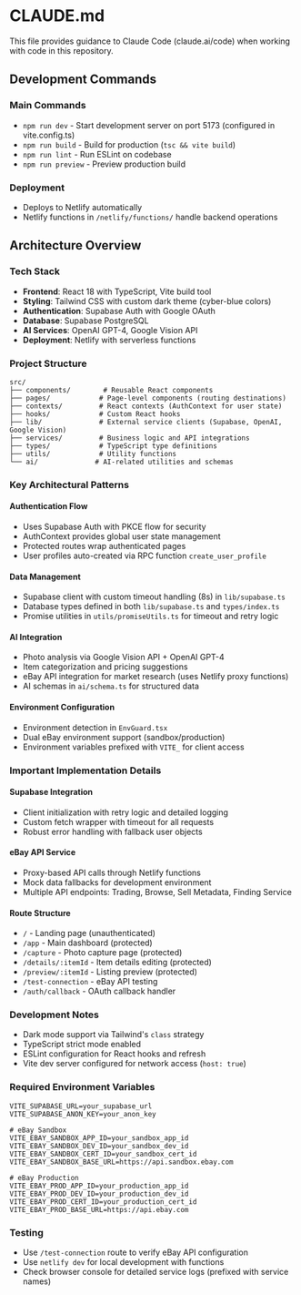 # CLAUDE.md

This file provides guidance to Claude Code (claude.ai/code) when working with code in this repository.

## Development Commands

### Main Commands
- `npm run dev` - Start development server on port 5173 (configured in vite.config.ts)
- `npm run build` - Build for production (`tsc && vite build`)
- `npm run lint` - Run ESLint on codebase
- `npm run preview` - Preview production build

### Deployment
- Deploys to Netlify automatically
- Netlify functions in `/netlify/functions/` handle backend operations

## Architecture Overview

### Tech Stack
- **Frontend**: React 18 with TypeScript, Vite build tool
- **Styling**: Tailwind CSS with custom dark theme (cyber-blue colors)
- **Authentication**: Supabase Auth with Google OAuth
- **Database**: Supabase PostgreSQL
- **AI Services**: OpenAI GPT-4, Google Vision API
- **Deployment**: Netlify with serverless functions

### Project Structure
```
src/
├── components/        # Reusable React components
├── pages/            # Page-level components (routing destinations)
├── contexts/         # React contexts (AuthContext for user state)
├── hooks/            # Custom React hooks
├── lib/              # External service clients (Supabase, OpenAI, Google Vision)
├── services/         # Business logic and API integrations
├── types/            # TypeScript type definitions
├── utils/            # Utility functions
└── ai/              # AI-related utilities and schemas
```

### Key Architectural Patterns

#### Authentication Flow
- Uses Supabase Auth with PKCE flow for security
- AuthContext provides global user state management
- Protected routes wrap authenticated pages
- User profiles auto-created via RPC function `create_user_profile`

#### Data Management
- Supabase client with custom timeout handling (8s) in `lib/supabase.ts`
- Database types defined in both `lib/supabase.ts` and `types/index.ts`
- Promise utilities in `utils/promiseUtils.ts` for timeout and retry logic

#### AI Integration
- Photo analysis via Google Vision API + OpenAI GPT-4
- Item categorization and pricing suggestions
- eBay API integration for market research (uses Netlify proxy functions)
- AI schemas in `ai/schema.ts` for structured data

#### Environment Configuration
- Environment detection in `EnvGuard.tsx`
- Dual eBay environment support (sandbox/production)
- Environment variables prefixed with `VITE_` for client access

### Important Implementation Details

#### Supabase Integration
- Client initialization with retry logic and detailed logging
- Custom fetch wrapper with timeout for all requests
- Robust error handling with fallback user objects

#### eBay API Service
- Proxy-based API calls through Netlify functions
- Mock data fallbacks for development environment
- Multiple API endpoints: Trading, Browse, Sell Metadata, Finding Service

#### Route Structure
- `/` - Landing page (unauthenticated)
- `/app` - Main dashboard (protected)
- `/capture` - Photo capture page (protected)
- `/details/:itemId` - Item details editing (protected)
- `/preview/:itemId` - Listing preview (protected)
- `/test-connection` - eBay API testing
- `/auth/callback` - OAuth callback handler

### Development Notes
- Dark mode support via Tailwind's `class` strategy
- TypeScript strict mode enabled
- ESLint configuration for React hooks and refresh
- Vite dev server configured for network access (`host: true`)

### Required Environment Variables
```
VITE_SUPABASE_URL=your_supabase_url
VITE_SUPABASE_ANON_KEY=your_anon_key

# eBay Sandbox
VITE_EBAY_SANDBOX_APP_ID=your_sandbox_app_id
VITE_EBAY_SANDBOX_DEV_ID=your_sandbox_dev_id
VITE_EBAY_SANDBOX_CERT_ID=your_sandbox_cert_id
VITE_EBAY_SANDBOX_BASE_URL=https://api.sandbox.ebay.com

# eBay Production  
VITE_EBAY_PROD_APP_ID=your_production_app_id
VITE_EBAY_PROD_DEV_ID=your_production_dev_id
VITE_EBAY_PROD_CERT_ID=your_production_cert_id
VITE_EBAY_PROD_BASE_URL=https://api.ebay.com
```

### Testing
- Use `/test-connection` route to verify eBay API configuration
- Use `netlify dev` for local development with functions
- Check browser console for detailed service logs (prefixed with service names)